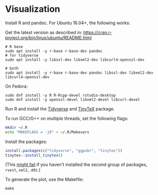 # Visualization

Install R and pandoc. For Ubuntu 16.04+, the following works:

Get the latest version as described in: https://cran.r-project.org/bin/linux/ubuntu/README.html

```console
# R base
sudo apt install -y r-base r-base-dev pandoc
# for tidyverse
sudo apt install -y libssl-dev libxml2-dev libcurl4-openssl-dev

# both
sudo apt install -y r-base r-base-dev pandoc libssl-dev libxml2-dev libcurl4-openssl-dev
```

On Fedora:

```console
sudo dnf install -y R R-Rcpp-devel rstudio-desktop
sudo dnf install -y openssl-devel libxml2-devel libcurl-devel
```

Run R and install the [Tidyverse](https://www.tidyverse.org/) and [TinyTeX](https://yihui.name/tinytex/) package.

To run GCC/G++ on multiple threads, set the following flags:

```bash
mkdir ~/.R
echo "MAKEFLAGS = -j8" > ~/.R/Makevars
```

Install the packages:

```R
install.packages(c("tidyverse", "ggpubr", "tinytex"))
tinytex::install_tinytex()
```

(This [might fail](https://github.com/FTSRG/cheat-sheets/wiki/R-programming-language#installing-tidyverse-on-ubuntu) if you haven't installed the second group of packages, `rvest`, `xml2`, .etc.)

To generate the plot, use the Makefile:

```console
make
```
